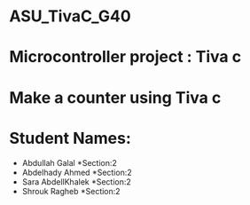 # **ASU_TivaC_G40**

# Microcontroller project : Tiva c

# Make a counter using Tiva c 

# Student Names:
* Abdullah Galal      *Section:2 
* Abdelhady Ahmed     *Section:2 
* Sara AbdellKhalek   *Section:2 
* Shrouk Ragheb       *Section:2 

